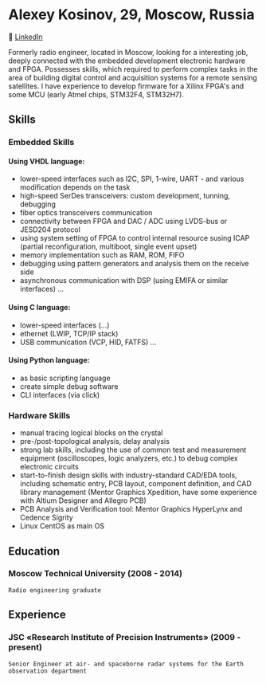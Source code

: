 # Alexey Kosinov, 29, Moscow, Russia

:email: [LinkedIn](https://www.linkedin.com/in/a-kosinov/)

Formerly radio engineer, located in Moscow, looking for a interesting job, deeply connected with the embedded development electronic hardware and FPGA. Possesses skills, which required to perform complex tasks in the area of building digital control and acquisition systems for a remote sensing satellites. 
I have experience to develop firmware for a Xilinx FPGA's and some MCU (early Atmel chips, STM32F4, STM32H7). 

## Skills

### Embedded Skills

#### Using VHDL language:
  - lower-speed interfaces such as I2C, SPI, 1-wire, UART - and various modification depends on the task
  - high-speed SerDes transceivers: custom development, tunning, debugging
  - fiber optics transceivers communication
  - connectivity between FPGA and DAC / ADC using LVDS-bus or JESD204 protocol
  - using system setting of FPGA to control internal resource susing ICAP (partial reconfiguration, multiboot, single event upset)
  - memory implementation such as RAM, ROM, FIFO
  - debugging using pattern generators and analysis them on the receive side
  - asynchronous communication with DSP (using EMIFA or similar interfaces)
  ...
  
#### Using C language:
  - lower-speed interfaces (...)
  - ethernet (LWIP, TCP/IP stack)
  - USB communication (VCP, HID, FATFS)
  ...

#### Using Python language:
  - as basic scripting language
  - create simple debug software
  - CLI interfaces (via click)

### Hardware Skills
  - manual tracing logical blocks on the crystal
  - pre-/post-topological analysis, delay analysis
  - strong lab skills, including the use of common test and measurement equipment (oscilloscopes, logic analyzers, etc.) to debug complex electronic circuits
  - start-to-finish design skills with industry-standard CAD/EDA tools, including schematic entry, PCB layout, component definition, and CAD library management (Mentor Graphics Xpedition, have some experience with Altium Designer and Allegro PCB)
  - PCB Analysis and Verification tool: Mentor Graphics HyperLynx and Cedence Sigrity
  - Linux CentOS as main OS 

## Education

### Moscow Technical University (2008 - 2014)
    Radio engineering graduate

## Experience

### JSC «Research Institute of Precision Instruments» (2009 - present)
    Senior Engineer at air- and spaceborne radar systems for the Earth observation department
